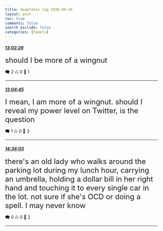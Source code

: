 ```yaml
---
title: deepfates log 2020-09-29
layout: post
toc: true
comments: false
search_exclude: false
categories: [tweets]
---
```



#### <a href = "https://twitter.com/deepfates/status/1311018530414817281">*13:02:29*</a>

<font size="5">should I be more of a wingnut</font>



🗨️ 2 ♺ 0 🤍  1   

---
    
#### <a href = "https://twitter.com/deepfates/status/1311019097585459201">*13:04:45*</a>

<font size="5">I mean, I am more of a wingnut. should I reveal my power level on Twitter, is the question</font>



🗨️ 1 ♺ 0 🤍  3   

---
    
#### <a href = "https://twitter.com/deepfates/status/1311041574277492742">*14:34:03*</a>

<font size="5">there's an old lady who walks around the parking lot during my lunch hour, carrying an umbrella, holding a dollar bill in her right hand and touching it to every single car in the lot.  not sure if she's OCD or doing a spell. I may never know</font>



🗨️ 0 ♺ 0 🤍  2   

---
    
            

